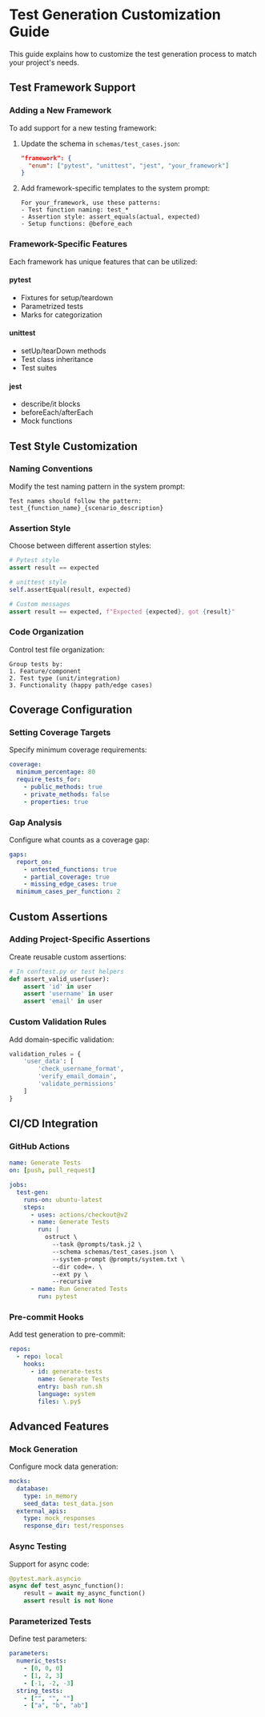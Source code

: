 # Test Generation Customization Guide

This guide explains how to customize the test generation process to match your project's needs.

## Test Framework Support

### Adding a New Framework

To add support for a new testing framework:

1. Update the schema in `schemas/test_cases.json`:

   ```json
   "framework": {
     "enum": ["pytest", "unittest", "jest", "your_framework"]
   }
   ```

2. Add framework-specific templates to the system prompt:

   ```text
   For your_framework, use these patterns:
   - Test function naming: test_*
   - Assertion style: assert_equals(actual, expected)
   - Setup functions: @before_each
   ```

### Framework-Specific Features

Each framework has unique features that can be utilized:

#### pytest

- Fixtures for setup/teardown
- Parametrized tests
- Marks for categorization

#### unittest

- setUp/tearDown methods
- Test class inheritance
- Test suites

#### jest

- describe/it blocks
- beforeEach/afterEach
- Mock functions

## Test Style Customization

### Naming Conventions

Modify the test naming pattern in the system prompt:

```text
Test names should follow the pattern:
test_{function_name}_{scenario_description}
```

### Assertion Style

Choose between different assertion styles:

```python
# Pytest style
assert result == expected

# unittest style
self.assertEqual(result, expected)

# Custom messages
assert result == expected, f"Expected {expected}, got {result}"
```

### Code Organization

Control test file organization:

```text
Group tests by:
1. Feature/component
2. Test type (unit/integration)
3. Functionality (happy path/edge cases)
```

## Coverage Configuration

### Setting Coverage Targets

Specify minimum coverage requirements:

```yaml
coverage:
  minimum_percentage: 80
  require_tests_for:
    - public_methods: true
    - private_methods: false
    - properties: true
```

### Gap Analysis

Configure what counts as a coverage gap:

```yaml
gaps:
  report_on:
    - untested_functions: true
    - partial_coverage: true
    - missing_edge_cases: true
  minimum_cases_per_function: 2
```

## Custom Assertions

### Adding Project-Specific Assertions

Create reusable custom assertions:

```python
# In conftest.py or test helpers
def assert_valid_user(user):
    assert 'id' in user
    assert 'username' in user
    assert 'email' in user
```

### Custom Validation Rules

Add domain-specific validation:

```python
validation_rules = {
    'user_data': [
        'check_username_format',
        'verify_email_domain',
        'validate_permissions'
    ]
}
```

## CI/CD Integration

### GitHub Actions

```yaml
name: Generate Tests
on: [push, pull_request]

jobs:
  test-gen:
    runs-on: ubuntu-latest
    steps:
      - uses: actions/checkout@v2
      - name: Generate Tests
        run: |
          ostruct \
            --task @prompts/task.j2 \
            --schema schemas/test_cases.json \
            --system-prompt @prompts/system.txt \
            --dir code=. \
            --ext py \
            --recursive
      - name: Run Generated Tests
        run: pytest
```

### Pre-commit Hooks

Add test generation to pre-commit:

```yaml
repos:
  - repo: local
    hooks:
      - id: generate-tests
        name: Generate Tests
        entry: bash run.sh
        language: system
        files: \.py$
```

## Advanced Features

### Mock Generation

Configure mock data generation:

```yaml
mocks:
  database:
    type: in_memory
    seed_data: test_data.json
  external_apis:
    type: mock_responses
    response_dir: test/responses
```

### Async Testing

Support for async code:

```python
@pytest.mark.asyncio
async def test_async_function():
    result = await my_async_function()
    assert result is not None
```

### Parameterized Tests

Define test parameters:

```yaml
parameters:
  numeric_tests:
    - [0, 0, 0]
    - [1, 2, 3]
    - [-1, -2, -3]
  string_tests:
    - ["", "", ""]
    - ["a", "b", "ab"]
```
